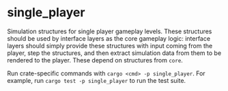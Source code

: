 # single_player

Simulation structures for single player gameplay levels. These structures should be used by interface layers as the core gameplay logic: interface layers should simply provide these structures with input coming from the player, step the structures, and then extract simulation data from them to be rendered to the player. These depend on structures from `core`.

Run crate-specific commands with `cargo <cmd> -p single_player`. For example, run `cargo test -p single_player` to run the test suite.

